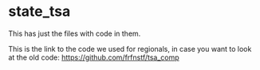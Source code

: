 # state_tsa

This has just the files with code in them.

This is the link to the code we used for regionals, in case you want to look at the old code: https://github.com/frfnstf/tsa_comp
